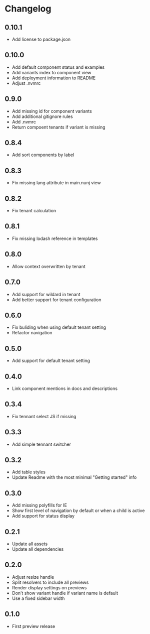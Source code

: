 # Changelog

## 0.10.1

* Add license to package.json

## 0.10.0

* Add default component status and examples
* Add variants index to component view
* Add deployment information to README
* Adjust .nvmrc

## 0.9.0

* Add missing id for component variants
* Add additional gitignore rules
* Add .nvmrc
* Return compoent tenants if variant is missing

## 0.8.4

* Add sort components by label

## 0.8.3

* Fix missing lang attribute in main.nunj view

## 0.8.2

* Fix tenant calculation

## 0.8.1

* Fix missing lodash reference in templates

## 0.8.0

* Allow context overwritten by tenant

## 0.7.0

* Add support for wildard in tenant
* Add better support for tenant configuration

## 0.6.0

* Fix buliding when using default tenant setting
* Refactor navigation

## 0.5.0

* Add support for default tenant setting

## 0.4.0

* Link component mentions in docs and descriptions

## 0.3.4

* Fix tennant select JS if missing

## 0.3.3

* Add simple tennant switcher

## 0.3.2

* Add table styles
* Update Readme with the most minimal "Getting started" info

## 0.3.0

* Add missing polyfills for IE
* Show first level of navigation by default or when a child is active
* Add support for status display

## 0.2.1

* Update all assets
* Update all dependencies

## 0.2.0

* Adjust resize handle
* Split resolvers to include all previews
* Render display settings on previews
* Don’t show variant handle if variant name is default
* Use a fixed sidebar width

## 0.1.0

* First preview release
